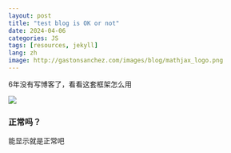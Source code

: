 ```yaml
---
layout: post
title: "test blog is OK or not"
date: 2024-04-06
categories: JS
tags: [resources, jekyll]
lang: zh
image: http://gastonsanchez.com/images/blog/mathjax_logo.png
---
```


6年没有写博客了，看看这套框架怎么用
<!--more-->

<img class="centered" src="https://www.mathjax.org/badge/mj-logo.svg" />

### 正常吗？

能显示就是正常吧
